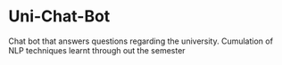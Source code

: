 # Uni-Chat-Bot
Chat bot that answers questions regarding the university. Cumulation of NLP techniques learnt through out the semester
